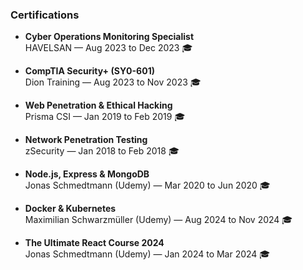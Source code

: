 ### Certifications

- **Cyber Operations Monitoring Specialist**  
  HAVELSAN — Aug 2023 to Dec 2023 🎓

- **CompTIA Security+ (SY0-601)**  
  Dion Training — Aug 2023 to Nov 2023 🎓

- **Web Penetration & Ethical Hacking**  
  Prisma CSI — Jan 2019 to Feb 2019 🎓

- **Network Penetration Testing**  
  zSecurity — Jan 2018 to Feb 2018 🎓

- **Node.js, Express & MongoDB**  
  Jonas Schmedtmann (Udemy) — Mar 2020 to Jun 2020 🎓

- **Docker & Kubernetes**  
  Maximilian Schwarzmüller (Udemy) — Aug 2024 to Nov 2024 🎓

- **The Ultimate React Course 2024**  
  Jonas Schmedtmann (Udemy) — Jan 2024 to Mar 2024 🎓
